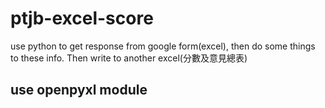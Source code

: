 # ptjb-excel-score
use python to get response from google form(excel), then do some things to these info. Then write to another excel(分數及意見總表)


## use openpyxl module
